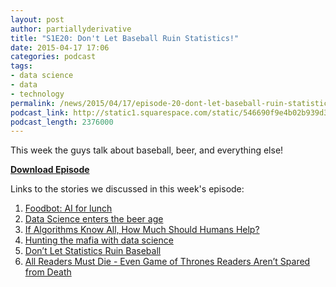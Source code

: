 ```yaml
---
layout: post
author: partiallyderivative
title: "S1E20: Don't Let Baseball Ruin Statistics!"
date: 2015-04-17 17:06
categories: podcast
tags:
- data science
- data
- technology
permalink: /news/2015/04/17/episode-20-dont-let-baseball-ruin-statistics
podcast_link: http://static1.squarespace.com/static/546690f9e4b02b939d34b2b1/546691b4e4b01fdff0c848ac/55313c33e4b01b3821305538/1429290167929/Partially_Derivative_Episode_20.mp3
podcast_length: 2376000
---
```


This week the guys talk about baseball, beer, and everything else!

[**Download Episode**](http://static1.squarespace.com/static/546690f9e4b02b939d34b2b1/546691b4e4b01fdff0c848ac/55313c33e4b01b3821305538/1429290167929/Partially_Derivative_Episode_20.mp3)

Links to the stories we discussed in this week's episode:

1.  [Foodbot: AI for
    lunch](http://blog.skipflag.com/post/115410165746/foodbot-ai-for-lunch)
2.  [Data Science enters the beer
    age](http://nbviewer.ipython.org/gist/benjamincohen1/d7caaa3d07bbb89cd39a)
3.  [If Algorithms Know All, How Much Should Humans
    Help?](http://mobile.nytimes.com/2015/04/07/upshot/if-algorithms-know-all-how-much-should-humans-help.html?_r=0)
4.  [Hunting the mafia with data
    science](http://www.bayesimpact.org/stories/?name=the-mob-the-money-and-the-mayhem)
5.  [Don’t Let Statistics Ruin
    Baseball](http://www.nytimes.com/2015/04/08/opinion/baseball-by-the-numbers.html?_r=0)
6.  [All Readers Must Die - Even Game of Thrones Readers Aren’t Spared
    from Death](http://civilstat.com/2015/04/reader-morghulis/)
